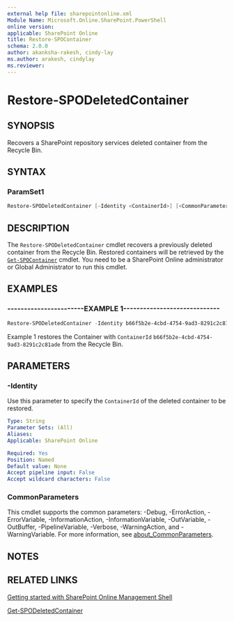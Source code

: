 ```yaml
---
external help file: sharepointonline.xml
Module Name: Microsoft.Online.SharePoint.PowerShell
online version: 
applicable: SharePoint Online
title: Restore-SPOContainer
schema: 2.0.0
author: akanksha-rakesh, cindy-lay
ms.author: arakesh, cindylay
ms.reviewer:
---
```


# Restore-SPODeletedContainer​

## SYNOPSIS

Recovers a SharePoint repository services deleted container from the Recycle Bin. 

## SYNTAX


### ParamSet1

```powershell
Restore-SPODeletedContainer [–Identity <ContainerId>​] [<CommonParameters>]
```


## DESCRIPTION

The `Restore-SPODeletedContainer` cmdlet recovers a previously deleted container from the Recycle Bin. Restored containers will be retrieved by the [`Get-SPOContainer`](./Get-SPOContainer.md) cmdlet. You need to be a SharePoint Online administrator or Global Administrator to run this cmdlet.



## EXAMPLES

### -----------------------EXAMPLE 1-----------------------------

```powershell
Restore-SPODeletedContainer -Identity b66f5b2e-4cbd-4754-9ad3-8291c2c81ade
```
Example 1 restores the Container with `ContainerId` `b66f5b2e-4cbd-4754-9ad3-8291c2c81ade` from the Recycle Bin.


## PARAMETERS



### -Identity

Use this parameter to specify the `ContainerId` of the deleted container to be restored.
 
```yaml
Type: String
Parameter Sets: (All)
Aliases:
Applicable: SharePoint Online

Required: Yes
Position: Named
Default value: None
Accept pipeline input: False
Accept wildcard characters: False
```



### CommonParameters

This cmdlet supports the common parameters: -Debug, -ErrorAction, -ErrorVariable, -InformationAction, -InformationVariable, -OutVariable, -OutBuffer, -PipelineVariable, -Verbose, -WarningAction, and -WarningVariable. For more information, see [about_CommonParameters](https://go.microsoft.com/fwlink/?LinkID=113216).


## NOTES

## RELATED LINKS

[Getting started with SharePoint Online Management Shell](https://learn.microsoft.com/powershell/sharepoint/sharepoint-online/connect-sharepoint-online?view=sharepoint-ps)

[Get-SPODeletedContainer](./Get-SPODeletedContainer.md)
